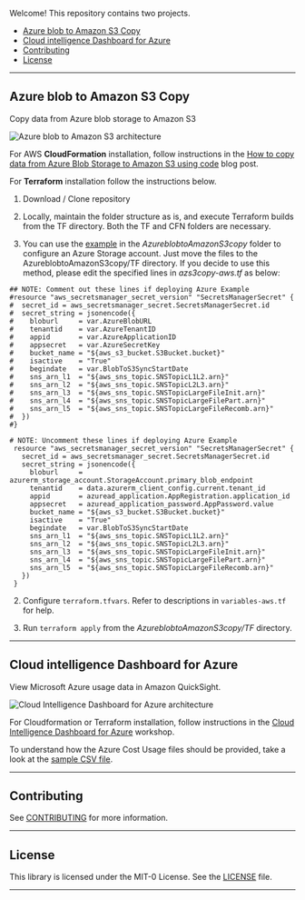 Welcome! This repository contains two projects.

- [Azure blob to Amazon S3 Copy](#azure-blob-to-amazon-s3-copy)
- [Cloud intelligence Dashboard for Azure](#cloud-intelligence-dashboard-for-azure)
- [Contributing](#contributing)
- [License](#license)

---

## Azure blob to Amazon S3 Copy

Copy data from Azure blob storage to Amazon S3

![Azure blob to Amazon S3 architecture](https://static.us-east-1.prod.workshops.aws/public/f68ceac7-ccda-4cf5-b04a-9873857b025a/static/images/azs3copy-midlevel-grey.png)

For AWS **CloudFormation** installation, follow instructions in the [How to copy data from Azure Blob Storage to Amazon S3 using code](https://aws-blogs-prod.amazon.com/modernizing-with-aws/azure-blob-to-amazon-s3/) blog post.

For **Terraform** installation follow the instructions below.

1. Download / Clone repository

2. Locally, maintain the folder structure as is, and execute Terraform builds from the TF directory. Both the TF and CFN folders are necessary.

3. You can use the [example](https://github.com/aws-samples/aws-data-pipelines-for-azure-storage/tree/main/AzureblobtoAmazonS3copy/TF/AzureExample) in the *AzureblobtoAmazonS3copy* folder to configure an Azure Storage account. Just move the files to the AzureblobtoAmazonS3copy/TF directory. If you decide to use this method, please edit the specified lines in *azs3copy-aws.tf* as below:

```
## NOTE: Comment out these lines if deploying Azure Example
#resource "aws_secretsmanager_secret_version" "SecretsManagerSecret" {
#  secret_id = aws_secretsmanager_secret.SecretsManagerSecret.id
#  secret_string = jsonencode({
#    bloburl     = var.AzureBlobURL 
#    tenantid    = var.AzureTenantID
#    appid       = var.AzureApplicationID
#    appsecret   = var.AzureSecretKey
#    bucket_name = "${aws_s3_bucket.S3Bucket.bucket}"
#    isactive    = "True"
#    begindate   = var.BlobToS3SyncStartDate
#    sns_arn_l1  = "${aws_sns_topic.SNSTopicL1L2.arn}"
#    sns_arn_l2  = "${aws_sns_topic.SNSTopicL2L3.arn}"
#    sns_arn_l3  = "${aws_sns_topic.SNSTopicLargeFileInit.arn}"
#    sns_arn_l4  = "${aws_sns_topic.SNSTopicLargeFilePart.arn}"
#    sns_arn_l5  = "${aws_sns_topic.SNSTopicLargeFileRecomb.arn}"
#  })
#}

# NOTE: Uncomment these lines if deploying Azure Example
 resource "aws_secretsmanager_secret_version" "SecretsManagerSecret" {
   secret_id = aws_secretsmanager_secret.SecretsManagerSecret.id
   secret_string = jsonencode({
     bloburl     = azurerm_storage_account.StorageAccount.primary_blob_endpoint
     tenantid    = data.azurerm_client_config.current.tenant_id
     appid       = azuread_application.AppRegistration.application_id
     appsecret   = azuread_application_password.AppPassword.value
     bucket_name = "${aws_s3_bucket.S3Bucket.bucket}"
     isactive    = "True"
     begindate   = var.BlobToS3SyncStartDate
     sns_arn_l1  = "${aws_sns_topic.SNSTopicL1L2.arn}"
     sns_arn_l2  = "${aws_sns_topic.SNSTopicL2L3.arn}"
     sns_arn_l3  = "${aws_sns_topic.SNSTopicLargeFileInit.arn}"
     sns_arn_l4  = "${aws_sns_topic.SNSTopicLargeFilePart.arn}"
     sns_arn_l5  = "${aws_sns_topic.SNSTopicLargeFileRecomb.arn}"
   })
 }
```

2. Configure `terraform.tfvars`. Refer to descriptions in `variables-aws.tf` for help.

3. Run `terraform apply` from the *AzureblobtoAmazonS3copy/TF* directory. 

---

## Cloud intelligence Dashboard for Azure

View Microsoft Azure usage data in Amazon QuickSight.

![Cloud Intelligence Dashboard for Azure architecture](https://static.us-east-1.prod.workshops.aws/public/f68ceac7-ccda-4cf5-b04a-9873857b025a/static/images/cidazure-midlevel-grey.png)

For Cloudformation or Terraform installation, follow instructions in the [Cloud Intelligence Dashboard for Azure](https://catalog.workshops.aws/cidforazure) workshop.

To understand how the Azure Cost Usage files should be provided, take a look at the [sample CSV file](https://github.com/aws-samples/aws-data-pipelines-for-azure-storage/blob/main/CloudIntelligenceDashboardforAzure/cid-azure-sample.csv).

---

## Contributing

See [CONTRIBUTING](CONTRIBUTING.md#security-issue-notifications) for more information.

---

## License

This library is licensed under the MIT-0 License. See the [LICENSE](https://github.com/aws-samples/aws-data-pipelines-for-azure-storage/blob/main/LICENSE) file.

---
